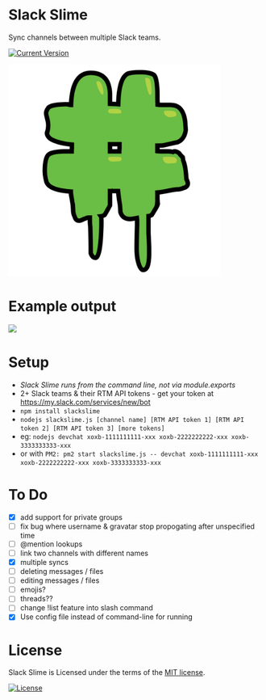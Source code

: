 Slack Slime
===========

Sync channels between multiple Slack teams.

[![Current Version](https://img.shields.io/npm/v/slackslime.svg?style=flat-square)](https://npmjs.com/slackslime)

<img src="slackslime.png" width="420">

# Example output

<img src="screenshot.png" width="500">

# Setup
- *Slack Slime runs from the command line, not via module.exports*
- 2+ Slack teams & their RTM API tokens - get your token at https://my.slack.com/services/new/bot
- `npm install slackslime`
- `nodejs slackslime.js [channel name] [RTM API token 1] [RTM API token 2] [RTM API token 3] [more tokens]`
- eg: `nodejs devchat xoxb-1111111111-xxx xoxb-2222222222-xxx xoxb-3333333333-xxx`
- or with `PM2: pm2 start slackslime.js -- devchat xoxb-1111111111-xxx xoxb-2222222222-xxx xoxb-3333333333-xxx`

# To Do
- [X] add support for private groups
- [ ] fix bug where username & gravatar stop propogating after unspecified time
- [ ] @mention lookups
- [ ] link two channels with different names
- [X] multiple syncs
- [ ] deleting messages / files
- [ ] editing messages / files
- [ ] emojis?
- [ ] threads??
- [ ] change !list feature into slash command
- [X] Use config file instead of command-line for running

# License
Slack Slime is Licensed under the terms of the [MIT license](LICENSE).

[![License](https://img.shields.io/badge/license-MIT-blue.svg?style=flat-square)](https://github.com/franciskim/slackslime/blob/master/LICENSE)
